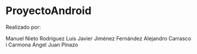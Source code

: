 # ProyectoAndroid

Realizado por:

Manuel Nieto Rodríguez
Luis Javier Jiménez Fernández
Alejandro Carrasco i Carmona
Ángel Juan Pinazo
